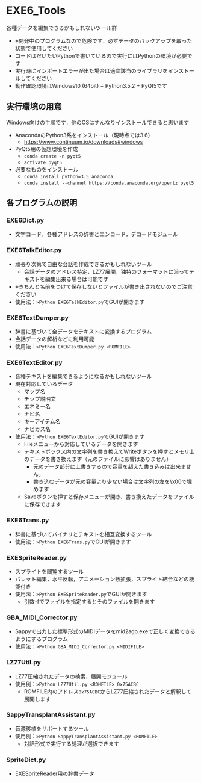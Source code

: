 # EXE6_Tools
各種データを編集できるかもしれないツール群
* ※開発中のプログラムなので危険です．必ずデータのバックアップを取った状態で使用してください
* コードはだいたいPythonで書いているので実行にはPythonの環境が必要です
* 実行時にインポートエラーが出た場合は適宜該当のライブラリをインストールしてください
* 動作確認環境はWindows10 (64bit) + Python3.5.2 + PyQt5です

## 実行環境の用意
Windows向けの手順です．他のOSはすんなりインストールできると思います
* AnacondaのPython3系をインストール（現時点では3.6）
  * https://www.continuum.io/downloads#windows
* PyQt5用の仮想環境を作成
  * `conda create -n pyqt5`
  * `activate pyqt5`
* 必要なものをインストール
  * `conda install python=3.5 anaconda`
  * `conda install --channel https://conda.anaconda.org/bpentz pyqt5`

## 各プログラムの説明
### EXE6Dict.py
* 文字コード，各種アドレスの辞書とエンコード，デコードモジュール

### EXE6TalkEditor.py
* 頑張り次第で自由な会話を作成できるかもしれないツール
  * 会話データのアドレス特定，LZ77展開，独特のフォーマットに沿ってテキストを編集出来る場合は可能です
* ※きちんと名前をつけて保存しないとファイルが書き出されないのでご注意ください
* 使用法：`>Python EXE6TalkEditor.py`でGUIが開きます

### EXE6TextDumper.py
* 辞書に基づいて全データをテキストに変換するプログラム
* 会話データの解析などに利用可能
* 使用法：`>Python EXE6TextDumper.py <ROMFILE>`

### EXE6TextEditor.py
* 各種テキストを編集できるようになるかもしれないツール
* 現在対応しているデータ
  * マップ名
  * チップ説明文
  * エネミー名
  * ナビ名
  * キーアイテム名
  * ナビカス名
* 使用法：`>Python EXE6TextEditor.py`でGUIが開きます
  * Fileメニューから対応しているデータを開きます
  * テキストボックス内の文字列を書き換えてWriteボタンを押すとメモリ上のデータを書き換えます（元のファイルに影響はありません）
    * 元のデータ部分に上書きするので容量を超えた書き込みは出来ません。
    * 書き込むデータが元の容量より少ない場合は文字列の左を\x00で埋めます
  * Saveボタンを押すと保存メニューが開き、書き換えたデータをファイルに保存できます

### EXE6Trans.py
* 辞書に基づいてバイナリとテキストを相互変換するツール
* 使用法：`>Python EXE6Trans.py`でGUIが開きます

### EXESpriteReader.py
* スプライトを閲覧するツール
* パレット編集，水平反転，アニメーション数拡張，スプライト結合などの機能付き
* 使用法：`>Python EXESpriteReader.py`でGUIが開きます
  * 引数-fでファイルを指定するとそのファイルを開きます

### GBA_MIDI_Corrector.py
* Sappyで出力した標準形式のMIDIデータをmid2agb.exeで正しく変換できるようにするプログラム
* 使用法：`>Python GBA_MIDI_Corrector.py <MIDIFILE>`

### LZ77Util.py
* LZ77圧縮されたデータの検索，展開モジュール
* 使用例：`>Python LZ77Util.py <ROMFILE> 0x75ACBC`
  * ROMFILE内のアドレス`0x75ACBC`からLZ77圧縮されたデータと解釈して展開します

### SappyTransplantAssistant.py
* 音源移植をサポートするツール
* 使用例：`>Python SappyTransplantAssistant.py <ROMFILE>`
  * 対話形式で実行する処理が選択できます

### SpriteDict.py
* EXESpriteReader用の辞書データ
